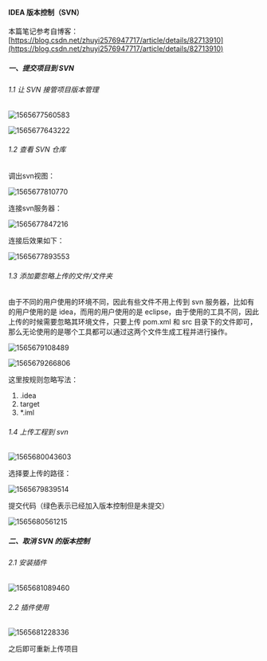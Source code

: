#### IDEA 版本控制（SVN）

本篇笔记参考自博客：[https://blog.csdn.net/zhuyi2576947717/article/details/82713910](https://blog.csdn.net/zhuyi2576947717/article/details/82713910)

##### 一、提交项目到 SVN

###### 1.1 让 SVN 接管项目版本管理

![1565677560583](D:\GitBook\About_Java\IDEA使用笔记\assets\1565677560583.png)

![1565677643222](D:\GitBook\About_Java\IDEA使用笔记\assets\1565677643222.png)

###### 1.2 查看 SVN 仓库

调出svn视图：

![1565677810770](D:\GitBook\About_Java\IDEA使用笔记\assets\1565677810770.png)

连接svn服务器：

![1565677847216](D:\GitBook\About_Java\IDEA使用笔记\assets\1565677847216.png)

连接后效果如下：

![1565677893553](D:\GitBook\About_Java\IDEA使用笔记\assets\1565677893553.png)

###### 1.3 添加要忽略上传的文件/文件夹

由于不同的用户使用的环境不同，因此有些文件不用上传到 svn 服务器，比如有的用户使用的是 idea，而用的用户使用的是 eclipse，由于使用的工具不同，因此上传的时候需要忽略其环境文件，只要上传 pom.xml 和 src 目录下的文件即可，那么无论使用的是哪个工具都可以通过这两个文件生成工程并进行操作。

![1565679108489](D:\GitBook\About_Java\IDEA使用笔记\assets\1565679108489.png)

![1565679266806](D:\GitBook\About_Java\IDEA使用笔记\assets\1565679266806.png)

这里按规则忽略写法：

1. .idea
2. target
3. *.iml

###### 1.4 上传工程到 svn

![1565680043603](D:\GitBook\About_Java\IDEA使用笔记\assets\1565680043603.png)

选择要上传的路径：

![1565679839514](D:\GitBook\About_Java\IDEA使用笔记\assets\1565679839514.png)

提交代码（绿色表示已经加入版本控制但是未提交）

![1565680561215](D:\GitBook\About_Java\IDEA使用笔记\assets\1565680561215.png)

##### 二、取消 SVN 的版本控制

###### 2.1 安装插件

![1565681089460](D:\GitBook\About_Java\IDEA使用笔记\assets\1565681089460.png)

###### 2.2 插件使用

![1565681228336](D:\GitBook\About_Java\IDEA使用笔记\assets\1565681228336.png)

之后即可重新上传项目
